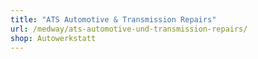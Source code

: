 ```yaml
---
title: "ATS Automotive & Transmission Repairs"
url: /medway/ats-automotive-und-transmission-repairs/
shop: Autowerkstatt
---
```


